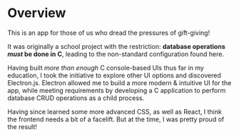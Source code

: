 # Overview
This is an app for those of us who dread the pressures of gift-giving! 

It was originally a school project with the restriction: **database operations _must_ be done in C**, leading to the non-standard configuration found here.

Having built _more than enough_ C console-based UIs thus far in my education, I took the initiative to explore other UI options and discovered Electron.js.
Electron allowed me to build a more modern & intuitive UI for the app, while meeting requirements by developing a C application to perform database CRUD operations as a child process.

Having since learned some more advanced CSS, as well as React, I think the frontend needs a bit of a facelift. But at the time, I was pretty proud of the result!

